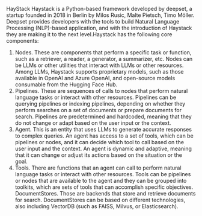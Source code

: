 HayStack
Haystack is a Python-based framework developed by deepset, a startup founded in 2018 in Berlin by Milos Rusic, Malte Pietsch, Timo Möller. Deepset provides developers with the tools to build Natural Language Processing (NLP)-based application, and with the introduction of Haystack they are making it to the next level.Haystack has the following core components:

1. Nodes. These are components that perform a specific task or function, such as a retriever, a reader, a generator, a summarizer, etc. Nodes can be LLMs or other utilities that interact with LLMs or other resources. Among LLMs, Haystack supports proprietary models, such as those available in OpenAI and Azure OpenAI, and open-source models consumable from the Hugging Face Hub.
2. Pipelines. These are sequences of calls to nodes that perform natural language tasks or interact with other resources. Pipelines can be querying pipelines or indexing pipelines, depending on whether they perform searches on a set of documents or prepare documents for search. Pipelines are predetermined and hardcoded, meaning that they do not change or adapt based on the user input or the context.
3. Agent. This is an entity that uses LLMs to generate accurate responses to complex queries. An agent has access to a set of tools, which can be pipelines or nodes, and it can decide which tool to call based on the user input and the context. An agent is dynamic and adaptive, meaning that it can change or adjust its actions based on the situation or the goal.
4. Tools. There are functions that an agent can call to perform natural language tasks or interact with other resources. Tools can be pipelines or nodes that are available to the agent and they can be grouped into toolkits, which are sets of tools that can accomplish specific objectives.
DocumentStores. Those are backends that store and retrieve documents for search. DocumentStores can be based on different technologies, also including VectorDB (such as FAISS, Milvus, or Elasticsearch).
